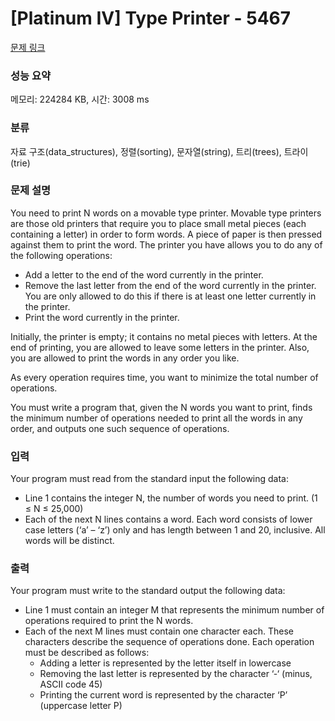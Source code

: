 # [Platinum IV] Type Printer - 5467 

[문제 링크](https://www.acmicpc.net/problem/5467) 

### 성능 요약

메모리: 224284 KB, 시간: 3008 ms

### 분류

자료 구조(data_structures), 정렬(sorting), 문자열(string), 트리(trees), 트라이(trie)

### 문제 설명

<p>You need to print N words on a movable type printer. Movable type printers are those old printers that require you to place small metal pieces (each containing a letter) in order to form words. A piece of paper is then pressed against them to print the word. The printer you have allows you to do any of the following operations:</p>

<ul>
	<li>Add a letter to the end of the word currently in the printer.</li>
	<li>Remove the last letter from the end of the word currently in the printer. You are only allowed to do this if there is at least one letter currently in the printer.</li>
	<li>Print the word currently in the printer.</li>
</ul>

<p>Initially, the printer is empty; it contains no metal pieces with letters. At the end of printing, you are allowed to leave some letters in the printer. Also, you are allowed to print the words in any order you like.</p>

<p>As every operation requires time, you want to minimize the total number of operations.</p>

<p>You must write a program that, given the N words you want to print, finds the minimum number of operations needed to print all the words in any order, and outputs one such sequence of operations.  </p>

### 입력 

 <p>Your program must read from the standard input the following data:</p>

<ul>
	<li>Line 1 contains the integer N, the number of words you need to print. (1 ≤ N ≤ 25,000)</li>
	<li>Each of the next N lines contains a word. Each word consists of lower case letters (‘a’ – ‘z’) only and has length between 1 and 20, inclusive. All words will be distinct.</li>
</ul>

### 출력 

 <p>Your program must write to the standard output the following data:</p>

<ul>
	<li>Line 1 must contain an integer M that represents the minimum number of operations required to print the N words.</li>
	<li>Each of the next M lines must contain one character each. These characters describe the sequence of operations done. Each operation must be described as follows:
	<ul>
		<li>Adding a letter is represented by the letter itself in lowercase</li>
		<li>Removing the last letter is represented by the character ‘‐‘ (minus, ASCII code 45)</li>
		<li>Printing the current word is represented by the character ‘P’ (uppercase letter P)</li>
	</ul>
	</li>
</ul>

